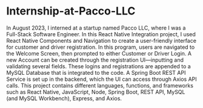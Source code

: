 # Internship-at-Pacco-LLC
In August 2023, I interned at a startup named Pacco LLC, where I was a Full-Stack Software Engineer. In this React Native Integration project, I used React Native Components and Navigation to create a user-friendly interface for customer and driver registration. In this program, users are navigated to the Welcome Screen, then prompted to either Customer or Driver Login. A new Account can be created through the registration UI—inputting and validating several fields. These logins and registrations are appended to a MySQL Database that is integrated to the code. A Spring Boot REST API Service is set up in the backend, which the UI can access through Axios API calls. This project contains different languages, functions, and frameworks such as React Native, JavaScript, Node, Spring Boot, REST API, MySQL (and MySQL Workbench), Express, and Axios.
